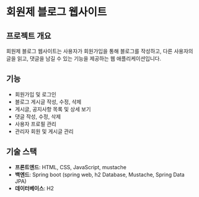 # 회원제 블로그 웹사이트

## 프로젝트 개요
회원제 블로그 웹사이트는 사용자가 회원가입을 통해 블로그를 작성하고, 다른 사용자의 글을 읽고, 댓글을 남길 수 있는 기능을 제공하는 웹 애플리케이션입니다.

## 기능
- 회원가입 및 로그인
- 블로그 게시글 작성, 수정, 삭제
- 게시글, 공지사항 목록 및 상세 보기
- 댓글 작성, 수정, 삭제
- 사용자 프로필 관리
- 관리자 회원 및 게시글 관리

## 기술 스택
- **프론트엔드**: HTML, CSS, JavaScript, mustache
- **백엔드**: Spring boot (spring web, h2 Database, Mustache, Spring Data JPA)
- **데이터베이스**: H2
